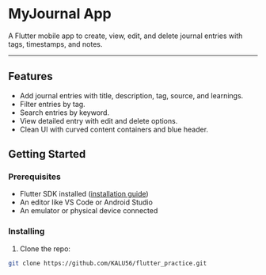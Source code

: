 # MyJournal App

A Flutter mobile app to create, view, edit, and delete journal entries with tags, timestamps, and notes.

---

## Features

- Add journal entries with title, description, tag, source, and learnings.
- Filter entries by tag.
- Search entries by keyword.
- View detailed entry with edit and delete options.
- Clean UI with curved content containers and blue header.




## Getting Started

### Prerequisites

- Flutter SDK installed ([installation guide](https://flutter.dev/docs/get-started/install))
- An editor like VS Code or Android Studio
- An emulator or physical device connected

### Installing

1. Clone the repo:

```bash
git clone https://github.com/KALU56/flutter_practice.git
